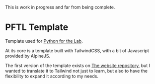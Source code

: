 This is work in progress and far from being complete. 

# PFTL Template

Template used for [Python for the Lab](https://www.pythonforthelab.com). 

At its core is a template built with TailwindCSS, with a bit of Javascript provided by AlpineJS. 

The first version of the template exists on [The website repository](https://github.com/PFTL/django_website), but I wanted to translate it to Tailwind not just to learn, but also to have the flexibility to expand it according to my needs. 


